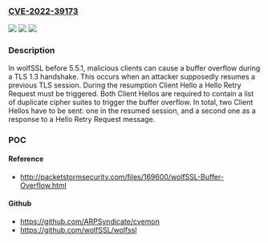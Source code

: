 ### [CVE-2022-39173](https://cve.mitre.org/cgi-bin/cvename.cgi?name=CVE-2022-39173)
![](https://img.shields.io/static/v1?label=Product&message=n%2Fa&color=blue)
![](https://img.shields.io/static/v1?label=Version&message=n%2Fa&color=blue)
![](https://img.shields.io/static/v1?label=Vulnerability&message=n%2Fa&color=brighgreen)

### Description

In wolfSSL before 5.5.1, malicious clients can cause a buffer overflow during a TLS 1.3 handshake. This occurs when an attacker supposedly resumes a previous TLS session. During the resumption Client Hello a Hello Retry Request must be triggered. Both Client Hellos are required to contain a list of duplicate cipher suites to trigger the buffer overflow. In total, two Client Hellos have to be sent: one in the resumed session, and a second one as a response to a Hello Retry Request message.

### POC

#### Reference
- http://packetstormsecurity.com/files/169600/wolfSSL-Buffer-Overflow.html

#### Github
- https://github.com/ARPSyndicate/cvemon
- https://github.com/wolfSSL/wolfssl

